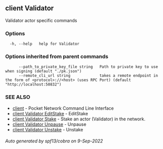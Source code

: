 ## client Validator

Validator actor specific commands

### Options

```
  -h, --help   help for Validator
```

### Options inherited from parent commands

```
      --path_to_private_key_file string   Path to private key to use when signing (default "./pk.json")
      --remote_cli_url string             takes a remote endpoint in the form of <protocol>://<host> (uses RPC Port) (default "http://localhost:50832")
```

### SEE ALSO

* [client](client.md)	 - Pocket Network Command Line Interface
* [client Validator EditStake](client_Validator_EditStake.md)	 - EditStake <fromAddr> <amount> <RelayChainIDs> <serviceURI>
* [client Validator Stake](client_Validator_Stake.md)	 - Stake an actor (Validator) in the network.
* [client Validator Unpause](client_Validator_Unpause.md)	 - Unpause <fromAddr>
* [client Validator Unstake](client_Validator_Unstake.md)	 - Unstake <fromAddr>

###### Auto generated by spf13/cobra on 9-Sep-2022
